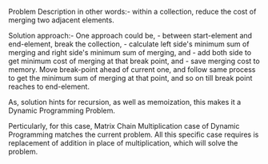 Problem Description in other words:- within a collection, reduce the cost of merging two adjacent elements.

Solution approach:-
   One approach could be, 
      - between start-element and end-element, break the collection, 
      - calculate left side's minimum sum of merging and right side's minimum sum of merging, and 
      - add both side to get minimum cost of merging at that break point, and 
      - save merging cost to memory. 
   Move break-point ahead of current one, and follow same process to get the minimum sum of merging at that point, and so on till break point reaches to end-element.

   As, solution hints for recursion, as well as memoization, this makes it a Dynamic Programming Problem.

   Perticularly, for this case, Matrix Chain Multiplication case of Dynamic Programming matches the current problem. All this specific case requires is replacement of addition in place of multiplication, which will solve the problem.